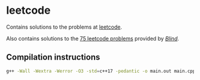 # leetcode

Contains solutions to the problems at [leetcode](https://leetcode.com/).

Also contains solutions to the [75 leetcode problems](https://www.teamblind.com/post/New-Year-Gift---Curated-List-of-Top-100-LeetCode-Questions-to-Save-Your-Time-OaM1orEU)
provided by [*Blind*](https://www.teamblind.com/).

## Compilation instructions

```bash
g++ -Wall -Wextra -Werror -O3 -std=c++17 -pedantic -o main.out main.cpp && ./main.out
```
